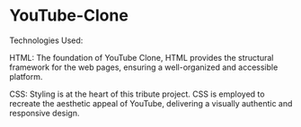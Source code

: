 # YouTube-Clone
Technologies Used:

HTML: The foundation of YouTube Clone, HTML provides the structural framework for the web pages, ensuring a well-organized and accessible platform.

CSS: Styling is at the heart of this tribute project. CSS is employed to recreate the aesthetic appeal of YouTube, delivering a visually authentic and responsive design.
